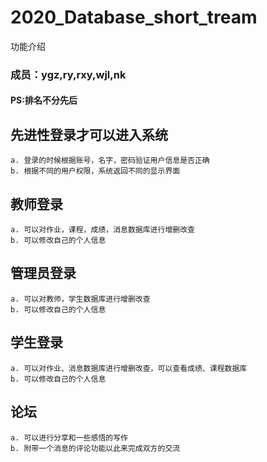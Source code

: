 # 2020_Database_short_tream
功能介绍
### 成员：ygz,ry,rxy,wjl,nk 
#### PS:排名不分先后
## 先进性登录才可以进入系统
	a. 登录的时候根据账号，名字，密码验证用户信息是否正确
	b. 根据不同的用户权限，系统返回不同的显示界面
## 教师登录
	a. 可以对作业，课程，成绩，消息数据库进行增删改查
	b. 可以修改自己的个人信息
## 管理员登录
	a. 可以对教师，学生数据库进行增删改查
	b. 可以修改自己的个人信息 
## 学生登录
  	a. 可以对作业、消息数据库进行增删改查，可以查看成绩、课程数据库
	b. 可以修改自己的个人信息
## 论坛
	a. 可以进行分享和一些感悟的写作
	b. 附带一个消息的评论功能以此来完成双方的交流
